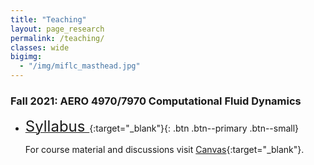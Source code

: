 ```yaml
---
title: "Teaching"
layout: page_research
permalink: /teaching/
classes: wide
bigimg:
  - "/img/miflc_masthead.jpg"
---
```


### Fall 2021: AERO 4970/7970 Computational Fluid Dynamics

* [<font size="+2"> Syllabus </font>](/pdf/Syllabus-fall2021-CFD.pdf){:target="_blank"}{: .btn .btn--primary .btn--small}

  For course material and discussions visit [Canvas](https://auburn.instructure.com/){:target="_blank"}.

<br />
<br />
<br />
<br />
<br />
<br />
<br />
<br />
<br />
<br />
<br />
<br />
<br />
<br />
<br />

















